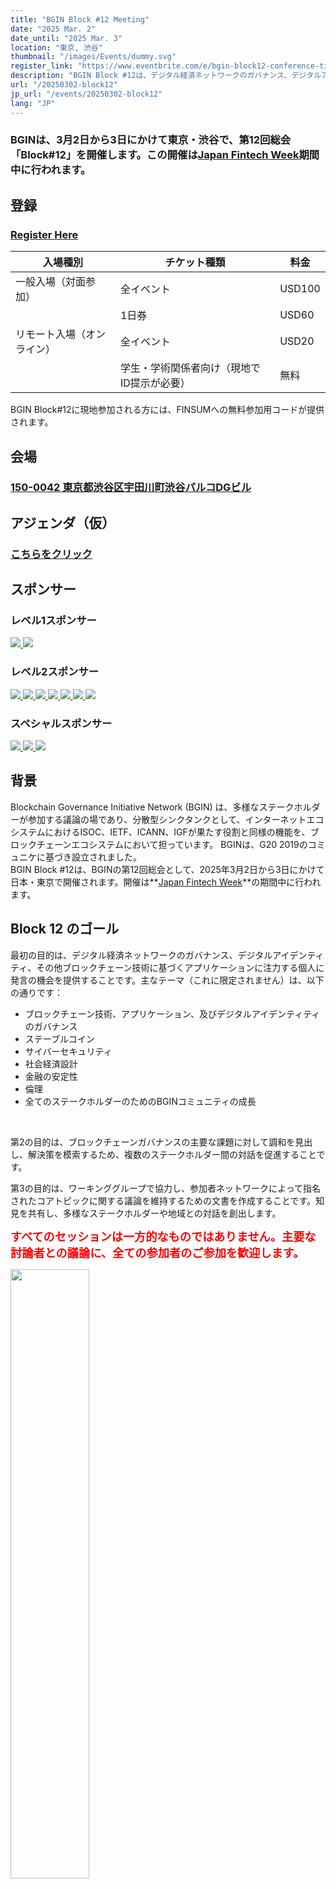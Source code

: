 ```yaml
---
title: "BGIN Block #12 Meeting"
date: "2025 Mar. 2"
date_until: "2025 Mar. 3"
location: "東京, 渋谷"
thumbnail: "/images/Events/dummy.svg"
register_link: "https://www.eventbrite.com/e/bgin-block12-conference-tickets-1087071041749?aff=oddtdtcreator"
description: "BGIN Block #12は、デジタル経済ネットワークのガバナンス、デジタルアイデンティティ、そしてブロックチェーン技術に基づくその他のアプリケーションに注力する個人に発言の場を提供し続けています。"
url: "/20250302-block12"
jp_url: "/events/20250302-block12"
lang: "JP"
---
```


### BGINは、3月2日から3日にかけて東京・渋谷で、第12回総会「Block#12」を開催します。この開催は[Japan Fintech Week](https://www.fsa.go.jp/policy/japanfintechweek/2025/index_en.html)期間中に行われます。

## 登録

### <b style="color:red;">[Register Here](https://www.eventbrite.com/e/bgin-block12-conference-tickets-1087071041749?aff=oddtdtcreator)</b>

| 入場種別                   | チケット種類                                | 料金    |
| -------------------------- | ------------------------------------------- | ------ |
| 一般入場（対面参加）       | 全イベント                                  | USD100 |
|                            | 1日券                                      | USD60  |
| リモート入場（オンライン） | 全イベント                                  | USD20  |
|                            | 学生・学術関係者向け（現地でID提示が必要）   | 無料   |

BGIN Block#12に現地参加される方には、FINSUMへの無料参加用コードが提供されます。

## 会場

### <b>[150-0042 東京都渋谷区宇田川町渋谷パルコDGビル](https://maps.app.goo.gl/iZc37UYCEVfbgGCt6)</b>

## アジェンダ（仮）

### <b style="color:red;">[こちらをクリック](https://docs.google.com/document/d/154Nlfax-FrwBl010qC-wyHa37RomolbP/edit?usp=sharing&ouid=114337475653932726413&rtpof=true&sd=true)</b>

## スポンサー

### レベル1スポンサー

<div class="sponsors">
    <a href="https://www.mufg.jp/english/index.html">
        <img src="/images/Events/sponsor/MUFG.jpeg">
    </a>
    <a href="https://www.chainalysis.com/">
        <img src="/images/Events/sponsor/Chainalysis.jpg">
    </a>    
</div>

### レベル2スポンサー

<div class="sponsors">
    <a href="https://www.nri.com/en">
        <img src="/images/Events/sponsor/NRI.png">
    </a>
    <a href="https://www.decurret-dcp.com/en/">
        <img src="/images/Events/sponsor/DeCurret.png">
    </a>
    <a href="https://nttdigital.io/">
        <img src="/images/Events/sponsor/NTTD_Corplogo_RGB_M.jpg">
    </a>
    <a href="https://www.rakuten-wallet.co.jp/">
        <img src="/images/Events/sponsor/rakutenwallet.png">
    </a>
    <a href="https://bitbank.cc/en/">
        <img src="/images/Events/sponsor/bitbank.png">
    </a>
    <a href="https://penguinsecurities.sg/">
        <img src="/images/Events/sponsor/Penguin.png">
    </a>
    <a href="https://www.mercari.com/">
        <img src="/images/Events/sponsor/mercari.png">
    </a>
</div>


### スペシャルスポンサー

<div class="sponsors">
    <a href="https://www.womenincrypto.org/">
        <img src="/images/Events/sponsor/AWIC.jpg">
    </a>
    <a href="https://www.blockchainapac.com.au/">
        <img src="/images/Events/sponsor/Blockchain-apac.png">
    </a>
    <a href="https://fintechjapan.org/en/">
        <img src="/images/Events/sponsor/fintech_assoc_japan.jpg">
    </a>
</div>

## 背景

Blockchain Governance Initiative Network (BGIN) は、多様なステークホルダーが参加する議論の場であり、分散型シンクタンクとして、インターネットエコシステムにおけるISOC、IETF、ICANN、IGFが果たす役割と同様の機能を、ブロックチェーンエコシステムにおいて担っています。
BGINは、G20 2019のコミュニケに基づき設立されました。
<br>BGIN Block #12は、BGINの第12回総会として、2025年3月2日から3日にかけて日本・東京で開催されます。開催は**[Japan Fintech Week](https://www.fsa.go.jp/policy/japanfintechweek/2025/index_en.html)**の期間中に行われます。

## Block 12 のゴール

最初の目的は、デジタル経済ネットワークのガバナンス、デジタルアイデンティティ、その他ブロックチェーン技術に基づくアプリケーションに注力する個人に発言の機会を提供することです。主なテーマ（これに限定されません）は、以下の通りです：

- ブロックチェーン技術、アプリケーション、及びデジタルアイデンティティのガバナンス
- ステーブルコイン
- サイバーセキュリティ
- 社会経済設計
- 金融の安定性
- 倫理
- 全てのステークホルダーのためのBGINコミュニティの成長

<br>

第2の目的は、ブロックチェーンガバナンスの主要な課題に対して調和を見出し、解決策を模索するため、複数のステークホルダー間の対話を促進することです。

第3の目的は、ワーキンググループで協力し、参加者ネットワークによって指名されたコアトピックに関する議論を維持するための文書を作成することです。知見を共有し、多様なステークホルダーや地域との対話を創出します。

<b style="font-size: 130%; color:red;">すべてのセッションは一方的なものではありません。主要な討論者との議論に、全ての参加者のご参加を歓迎します。</b>

<div class="flex" style="width: 100%;">
    <img src="/images/Events/Block9/001.jpeg" style="width: 50%;">
    <img src="/images/Events/Block9/002.jpeg" style="width: 50%;">
</div>

## 誰が参加すべきか？

- 開発者
- 規制当局
- 事業体
- 消費者
- 市民社会
- 学術関係者
- そしてブロックチェーンエコシステムに興味のあるすべての方々！

## 主な議論のトピック

- ST/PPのセキュリティ評価と開発
- ブロックチェーンとAIの相互影響と成果の向上
- サイバーセキュリティ教育
- レイヤー2ガバナンス
- ZKPとその有効なユースケース
- サイバーセキュリティ情報共有フレームワーク
- ポスト量子暗号への移行／暗号アジリティ
- トークン化イニシアチブの技術的要件
- ステーブルコインの課題
- ブロックチェーン分析とフォレンジック分析
- ウォレットガバナンスとクレデンシャル管理
- 分散型金融の金融安定性

<b style="font-size: 130%; color:red;">すべてのセッションは一方通行ではありません。主要な討論者との議論に、すべての参加者のご参加を歓迎します。</b>

## 過去のBlock Meeting

- [BGIN Block #1: Mumbai, India (Virtual)](https://bgin-global.org/block_1/)
- [BGIN Block #2: Paris, France (Virtual)](https://bgin-global.org/block_2/)
- [BGIN Block #3: Washington DC, NY, USA (Virtual)](https://bgin-global.org/block_3/)
- [BGIN Block #4: Africa (Virtual)](https://bgin-global.org/block_4/)
- [BGIN Block #5: Tokyo, Japan (Virtual)](https://bgin-global.org/block_5/)
- [BGIN Block #6: Zurich, Switzerland (Hybrid)](https://www.blockchain.uzh.ch/events/blockchain-governance-initiative-network-bgin-block-6/)
- [BGIN Block #7: Vancouver, Canada (Hybrid)](https://blockchain.ubc.ca/events/blockchain-governance-initiative-network-bgin-block-7-vancouver-hybrid)
- [BGIN Block #8: Bol, Croatia (Hybrid)](https://bgin-global.org/block_8/)
- [BGIN Block #9: Sydney, Australia (Hybrid)](https://bgin-global.org/events/20231119-block9)
- [BGIN Block #10: Tokyo, Japan (Hybrid)](https://bgin-global.org/events/20240303-block10)
- [BGIN Block #11: Washington DC, US (Hybrid)](https://bgin-global.org/events/20241025-block11)

- YouTube Channel: [https://www.youtube.com/@bgin](https://www.youtube.com/@bgin)

### BGIN共同議長

- Shin'ichiro Matsuo
- Amanda Wick

### アイデンティティ鍵管理とプライバシー（IKP）ワーキンググループ共同議長

- Nat Sakimura
- Mitchell Travers

### 金融アプリケーション＆社会経済ワーキンググループ共同議長

- Leon Molchanovsky
- Chloe White

### サイバーセキュリティ ワーキンググループ共同議長

- Tomofumi Okubo

### エキスパート

### ローカルホスト

- Jumpei Miwa

### 管理

- Takaya Sugino
- Masato Tsutsumi
